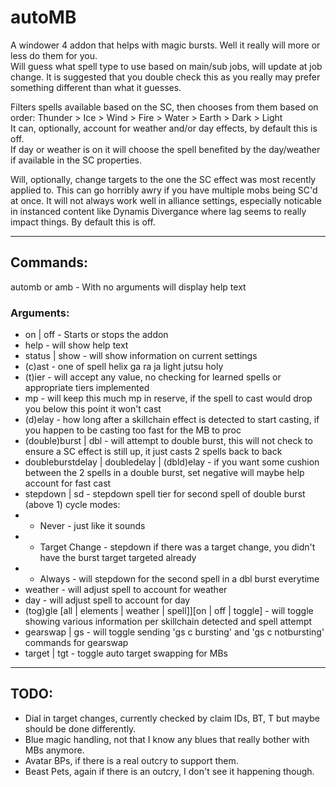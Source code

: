 # autoMB
A windower 4 addon that helps with magic bursts. Well it really will more or less do them for you.  
Will guess what spell type to use based on main/sub jobs, will update at job change. It is suggested that you double check this as you really may prefer something different than what it guesses.  
  
Filters spells available based on the SC, then chooses from them based on order: Thunder > Ice > Wind > Fire > Water > Earth > Dark > Light  
It can, optionally, account for weather and/or day effects, by default this is off.  
If day or weather is on it will choose the spell benefited by the day/weather if available in the SC properties.  
  
Will, optionally, change targets to the one the SC effect was most recently applied to. This can go horribly awry if you have multiple mobs being SC'd at once. It will not always work well in alliance settings, especially noticable in instanced content like Dynamis Divergance where lag seems to really impact things. By default this is off.

---
## Commands:
automb or amb - With no arguments will display help text
### Arguments: 
* on | off  - Starts or stops the addon
* help - will show help text  
* status | show - will show information on current settings  
* (c)ast <spelltype> - one of spell helix ga ra ja light jutsu holy  
* (t)ier <casttier> - will accept any value, no checking for learned spells or appropriate tiers implemented  
* mp <amount> - will keep this much mp in reserve, if the spell to cast would drop you below this point it won't cast  
* (d)elay - how long after a skillchain effect is detected to start casting, if you happen to be casting too fast for the MB to proc  
* (double)burst | dbl - will attempt to double burst, this will not check to ensure a SC effect is still up, it just casts 2 spells back to back  
* doubleburstdelay | doubledelay | (dbld)elay - if you want some cushion between the 2 spells in a double burst, set negative will maybe help account for fast cast  
* stepdown | sd - stepdown spell tier for second spell of double burst (above 1) cycle modes:  
* * Never - just like it sounds  
* * Target Change - stepdown if there was a target change, you didn't have the burst target targeted already  
* * Always - will stepdown for the second spell in a dbl burst everytime  
* weather - will adjust spell to account for weather  
* day - will adjust spell to account for day  
* (tog)gle [all | elements | weather | spell]][on | off | toggle] - will toggle showing various information per skillchain detected and spell attempt  
* gearswap | gs - will toggle sending 'gs c bursting' and 'gs c notbursting' commands for gearswap  
* target | tgt - toggle auto target swapping for MBs

---
## TODO: 
* Dial in target changes, currently checked by claim IDs, BT, T but maybe should be done differently.
* Blue magic handling, not that I know any blues that really bother with MBs anymore.
* Avatar BPs, if there is a real outcry to support them.
* Beast Pets, again if there is an outcry, I don't see it happening though.